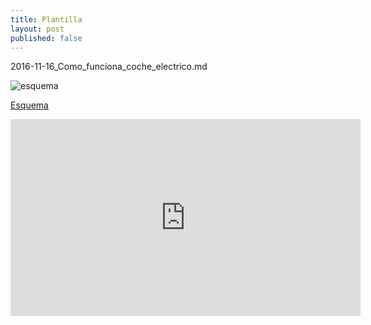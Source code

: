 ```yaml
---
title: Plantilla
layout: post
published: false
---
```

2016-11-16_Como_funciona_coche_electrico.md

![esquema](https://s-media-cache-ak0.pinimg.com/564x/da/85/85/da85854031a7fe6f99d62944c554ca34.jpg)

[Esquema](https://es.pinterest.com/pin/86061042857475126/?utm_campaign=category_pp&e_t=9e4077e1370a4da6ba51e4349fc37450&utm_content=86061042857475126&utm_source=31&utm_term=1&utm_medium=2012)

<iframe width="560" height="315" src="https://www.youtube.com/embed/O86jqLPnNIQ" frameborder="0" allowfullscreen></iframe>
